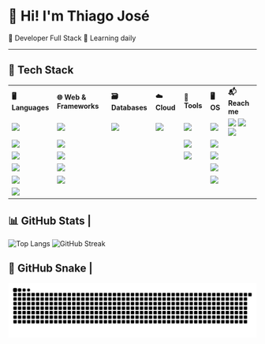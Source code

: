 # 👋 Hi! I'm Thiago José

🎯 Developer Full Stack
🌱 Learning daily

---

## 🧰 Tech Stack 

<table style="border-collapse: collapse; width: 100%;">
  <tr>
    <th style="text-align: left;">🖥️ Languages</th>
    <th style="text-align: left;">🌐 Web & Frameworks</th>
    <th style="text-align: left;">🗃️ Databases</th>
    <th style="text-align: left;">☁️ Cloud</th>
    <th style="text-align: left;">🔧 Tools</th>
    <th style="text-align: left;">🖥️ OS</th>
    <th style="text-align: left;">📬 Reach me</th>
  </tr>
  <tr>
    <td><img src="https://img.shields.io/badge/PHP-777BB4?style=flat-square&logo=php&logoColor=white"></td>
    <td><img src="https://img.shields.io/badge/Laravel-FF2D20?style=flat-square&logo=laravel&logoColor=white"></td>
    <td><img src="https://img.shields.io/badge/MySQL-4479A1?style=flat-square&logo=mysql&logoColor=white"></td>
    <td><img src="https://img.shields.io/badge/AWS-232F3E?style=flat-square&logo=amazon-aws&logoColor=white"></td>
    <td><img src="https://img.shields.io/badge/Git-F05032?style=flat-square&logo=git&logoColor=white"></td>
    <td><img src="https://img.shields.io/badge/Linux-FCC624?style=flat-square&logo=linux&logoColor=black"></td>
    <td>
      <img src="https://img.shields.io/badge/-LinkedIn-0077B5?style=flat-square&logo=linkedin&logoColor=white" url="https://www.linkedin.com/in/th-jose/">
      <img src="https://img.shields.io/badge/-Gmail-D14836?style=flat-square&logo=gmail&logoColor=white" url="mailto:thiagoesoj@gmail.com">
      <img src="https://img.shields.io/badge/-GitHub-181717?style=flat-square&logo=github&logoColor=white" url="https://github.com/thiagojoseSS">
    </td>
  </tr>
  <tr>
    <td><img src="https://img.shields.io/badge/Python-3670A0?style=flat-square&logo=python&logoColor=ffdd54"></td>
    <td><img src="https://img.shields.io/badge/TailwindCSS-38B2AC?style=flat-square&logo=tailwind-css&logoColor=white"></td>
    <td></td>
    <td></td>
    <td><img src="https://img.shields.io/badge/VSCode-007ACC?style=flat-square&logo=visual-studio-code&logoColor=white"></td>
    <td><img src="https://img.shields.io/badge/Windows-0078D6?style=flat-square&logo=windows&logoColor=white"></td>
    <td></td>
  </tr>
  <tr>
    <td><img src="https://img.shields.io/badge/JavaScript-F7DF1E?style=flat-square&logo=javascript&logoColor=black"></td>
    <td><img src="https://img.shields.io/badge/Bootstrap-7952B3?style=flat-square&logo=bootstrap&logoColor=white"></td>
    <td></td>
    <td></td>
    <td><img src="https://img.shields.io/badge/Node.js-339933?style=flat-square&logo=node.js&logoColor=white"></td>
    <td><img src="https://img.shields.io/badge/Ubuntu-E95420?style=flat-square&logo=ubuntu&logoColor=white"></td>
    <td></td>
  </tr>
  <tr>
    <td><img src="https://img.shields.io/badge/C%23-239120?style=flat-square&logo=c-sharp&logoColor=white"></td>
    <td><img src="https://img.shields.io/badge/HTML5-E34F26?style=flat-square&logo=html5&logoColor=white"></td>
    <td></td>
    <td></td>
    <td></td>
    <td><img src="https://img.shields.io/badge/Debian-A81D33?style=flat-square&logo=debian&logoColor=white"></td>
    <td></td>
  </tr>
  <tr>
    <td><img src="https://img.shields.io/badge/Java-ED8B00?style=flat-square&logo=openjdk&logoColor=white"></td>
    <td><img src="https://img.shields.io/badge/CSS3-1572B6?style=flat-square&logo=css3&logoColor=white"></td>
    <td></td>
    <td></td>
    <td></td>
    <td><img src="https://img.shields.io/badge/Mint-87CF3E?style=flat-square&logo=linux-mint&logoColor=white"></td>
    <td></td>
  </tr>
  <tr>
    <td><img src="https://img.shields.io/badge/C-00599C?style=flat-square&logo=c&logoColor=white"></td>
    <td></td>
    <td></td>
    <td></td>
    <td></td>
    <td></td>
    <td></td>
  </tr>
</table>

## 📊 GitHub Stats |

![Top Langs](https://github-readme-stats.vercel.app/api/top-langs/?username=thiagojosess&layout=compact&theme=tokyonight)
![GitHub Streak](https://streak-stats.demolab.com?user=thiagojosess&theme=tokyonight&mode=weekly)

## 🐍 GitHub Snake |

![github-snake](https://github.com/thiagojoseSS/thiagojoseSS/raw/output/github-contribution-grid-snake-dark.svg)

